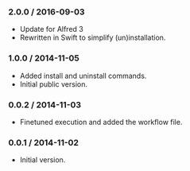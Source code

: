 ### 2.0.0 / 2016-09-03

* Update for Alfred 3
* Rewritten in Swift to simplify (un)installation.

### 1.0.0 / 2014-11-05

* Added install and uninstall commands.
* Initial public version.

### 0.0.2 / 2014-11-03

* Finetuned execution and added the workflow file.

### 0.0.1 / 2014-11-02

* Initial version.
